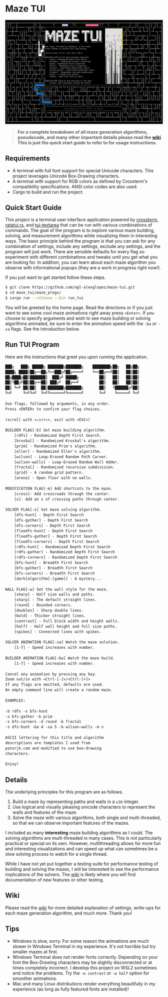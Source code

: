# Maze TUI

![demo](/images/demo.gif)

> **For a complete breakdown of all maze generation algorithms, pseudocode, and many other important details please read the [wiki](https://github.com/agl-alexglopez/maze-tui/wiki) This is just the quick start guide to refer to for usage instructions.**

## Requirements

- A terminal with full font support for special Unicode characters. This project leverages Unicode Box-Drawing characters.
- A terminal with support for RGB colors as defined by Crossterm's compatibility specifications. ANSI color codes are also used.
- Cargo to build and run the project.   

## Quick Start Guide

This project is a terminal user interface application powered by [crossterm](https://github.com/crossterm-rs/crossterm), [ratatui.rs](https://github.com/ratatui-org/ratatui), and [tui-textarea](https://github.com/rhysd/tui-textarea) that can be run with various combinations of commands. The goal of the program is to explore various maze building, solving, and measurement algorithms while visualizing them in interesting ways. The basic principle behind the program is that you can ask for any combination of settings, include any settings, exclude any settings, and the program will just work. There are sensible defaults for every flag so experiment with different combinations and tweaks until you get what you are looking for. In addition, you can learn about each maze algorithm you observe with informational popups (they are a work in progress right now!).

If you just want to get started follow these steps.

```zsh
$ git clone https://github.com/agl-alexglopez/maze-tui.git
$ cd maze_tui/maze_progs/
$ cargo run --release --bin run_tui
```

You will be greeted by the home page. Read the directions or if you just want to see some cool maze animations right away press `<Enter>`. If you choose to specify arguments and wish to see maze building or solving algorithms animated, be sure to enter the animation speed with the `-ba` or `-sa` flags. See the introduction below.

## Run TUI Program

Here are the instructions that greet you upon running the application.

```txt
███╗   ███╗ █████╗ ███████╗███████╗    ████████╗██╗   ██╗██╗
████╗ ████║██╔══██╗╚══███╔╝██╔════╝    ╚══██╔══╝██║   ██║██║
██╔████╔██║███████║  ███╔╝ █████╗         ██║   ██║   ██║██║
██║╚██╔╝██║██╔══██║ ███╔╝  ██╔══╝         ██║   ██║   ██║██║
██║ ╚═╝ ██║██║  ██║███████╗███████╗       ██║   ╚██████╔╝██║
╚═╝     ╚═╝╚═╝  ╚═╝╚══════╝╚══════╝       ╚═╝    ╚═════╝ ╚═╝

Use flags, followed by arguments, in any order.
Press <ENTER> to confirm your flag choices.

(scroll with <↓>/<↑>, exit with <ESC>)

BUILDER FLAG[-b] Set maze building algorithm.
    [rdfs] - Randomized Depth First Search.
    [kruskal] - Randomized Kruskal's algorithm.
    [prim] - Randomized Prim's algorithm.
    [eller] - Randomized Eller's algorithm.
    [wilson] - Loop-Erased Random Path Carver.
    [wilson-walls] - Loop-Erased Random Wall Adder.
    [fractal] - Randomized recursive subdivision.
    [grid] - A random grid pattern.
    [arena] - Open floor with no walls.

MODIFICATION FLAG[-m] Add shortcuts to the maze.
    [cross]- Add crossroads through the center.
    [x]- Add an x of crossing paths through center.

SOLVER FLAG[-s] Set maze solving algorithm.
    [dfs-hunt] - Depth First Search
    [dfs-gather] - Depth First Search
    [dfs-corners] - Depth First Search
    [floodfs-hunt] - Depth First Search
    [floodfs-gather] - Depth First Search
    [floodfs-corners] - Depth First Search
    [rdfs-hunt] - Randomized Depth First Search
    [rdfs-gather] - Randomized Depth First Search
    [rdfs-corners] - Randomized Depth First Search
    [bfs-hunt] - Breadth First Search
    [bfs-gather] - Breadth First Search
    [bfs-corners] - Breadth First Search
    [dark[algorithm]-[game]] - A mystery...

WALL FLAG[-w] Set the wall style for the maze.
    [sharp] - Half size walls and paths.
    [sharp] - The default straight lines.
    [round] - Rounded corners.
    [doubles] - Sharp double lines.
    [bold] - Thicker straight lines.
    [contrast] - Full block width and height walls.
    [half] - Half wall height and full size paths.
    [spikes] - Connected lines with spikes.

SOLVER ANIMATION FLAG[-sa] Watch the maze solution.
    [1-7] - Speed increases with number.

BUILDER ANIMATION FLAG[-ba] Watch the maze build.
    [1-7] - Speed increases with number.

Cancel any animation by pressing any key.
Zoom out/in with <Ctrl-[-]>/<Ctrl-[+]>
If any flags are omitted, defaults are used.
An empty command line will create a random maze.

EXAMPLES:

-b rdfs -s bfs-hunt
-s bfs-gather -b prim
-s bfs-corners -d round -b fractal
-s dfs-hunt -ba 4 -sa 5 -b wilson-walls -m x

ASCII lettering for this title and algorithm
descriptions are templates I used from
patorjk.com and modified to use box-drawing
characters.

Enjoy!
```

## Details

The underlying principles for this program are as follows.

1. Build a maze by representing paths and walls in a `u16` integer.
2. Use logical and visually pleasing unicode characters to represent the walls and features of the maze.
3. Solve the maze with various algorithms, both single and multi-threaded, so that we can observe important features of the mazes.

I included as many **interesting** maze building algorithms as I could. The solving algorithms are multi-threaded in many cases. This is not particularly practical or special on its own. However, multithreading allows for more fun and interesting visualizations and can speed up what can sometimes be a slow solving process to watch for a single thread.

While I have not yet put together a testing suite for performance testing of building and solving the mazes, I will be interested to see the performance implications of the solvers. The [wiki](https://github.com/agl-alexglopez/maze-tui/wiki) is likely where you will find documentation of new features or other testing.

## Wiki

Please read the [wiki](https://github.com/agl-alexglopez/maze-tui/wiki) for more detailed explanation of settings, write-ups for each maze generation algorithm, and much more. Thank you!

## Tips

- Windows is slow, sorry. For some reason the animations are much slower in Windows Terminal in my experience. It's not horrible but try smaller mazes at first.
- Windows Terminal does not render fonts correctly. Depending on your font the Box-Drawing characters may be slightly disconnected or at times completely incorrect. I develop this project on WSL2 sometimes and notice the problems. Try the `-w contrast` or `-w half` option for smoother animations.
- Mac and many Linux distributions render everything beautifully in my experience (as long as fully featured fonts are installed)!


